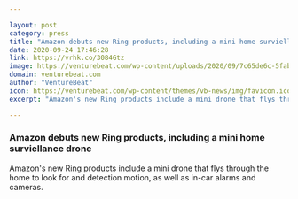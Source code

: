 ```yaml
---

layout: post
category: press
title: "Amazon debuts new Ring products, including a mini home surviellance drone"
date: 2020-09-24 17:46:28
link: https://vrhk.co/3084Gtz
image: https://venturebeat.com/wp-content/uploads/2020/09/7c65de6c-5fab-48af-abab-9611a4693099.png?w=1200&strip=all
domain: venturebeat.com
author: "VentureBeat"
icon: https://venturebeat.com/wp-content/themes/vb-news/img/favicon.ico
excerpt: "Amazon's new Ring products include a mini drone that flys through the home to look for and detection motion, as well as in-car alarms and cameras."

---
```


### Amazon debuts new Ring products, including a mini home surviellance drone

Amazon's new Ring products include a mini drone that flys through the home to look for and detection motion, as well as in-car alarms and cameras.